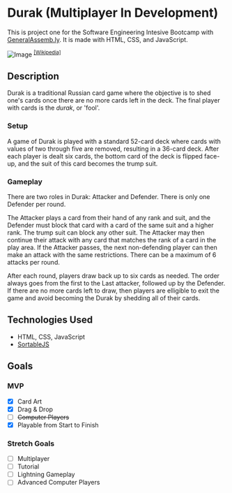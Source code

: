 # Durak (Multiplayer In Development)
This is project one for the Software Engineering Intesive Bootcamp with [GeneralAssemb.ly](https://generalassemb.ly/education/software-engineering-immersive/). It is made with HTML, CSS, and JavaScript.

![Image](https://upload.wikimedia.org/wikipedia/commons/thumb/e/ed/Russian_card_game_Durak.jpg/1280px-Russian_card_game_Durak.jpg) <sup>[[Wikipedia]](https://en.wikipedia.org/wiki/Durak)</sup>


## Description
Durak is a traditional Russian card game where the objective is to shed one's cards once there are no more cards left in the deck. The final player with cards is the *durak*, or 'fool'.

### Setup
A game of Durak is played with a standard 52-card deck where cards with values of two through five are removed, resulting in a 36-card deck. After each player is dealt six cards, the bottom card of the deck is flipped face-up, and the suit of this card becomes the trump suit.
### Gameplay
There are two roles in Durak: Attacker and Defender. There is only one Defender per round.

The Attacker plays a card from their hand of any rank and suit, and the Defender must block that card with a card of the same suit and a higher rank. The trump suit can block any other suit. The Attacker may then continue their attack with any card that matches the rank of a card in the play area. If the Attacker passes, the next non-defending player can then make an attack with the same restrictions. There can be a maximum of 6 attacks per round.

After each round, players draw back up to six cards as needed. The order always goes from the first to the Last attacker, followed up by the Defender. If there are no more cards left to draw, then players are elligible to exit the game and avoid becoming the Durak by shedding all of their cards.

## Technologies Used
- HTML, CSS, JavaScript
- [SortableJS](https://github.com/SortableJS/Sortable)

## Goals
### MVP
- [x] Card Art
- [x] Drag & Drop
- [ ] ~~Computer Players~~
- [x] Playable from Start to Finish
### Stretch Goals
- [ ] Multiplayer
- [ ] Tutorial
- [ ] Lightning Gameplay
- [ ] Advanced Computer Players